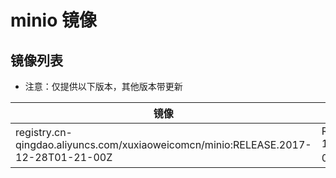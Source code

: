 # minio 镜像

## 镜像列表

- 注意：仅提供以下版本，其他版本带更新

| 镜像                                                                                 | 说明                                 |
|------------------------------------------------------------------------------------|------------------------------------|
| registry.cn-qingdao.aliyuncs.com/xuxiaoweicomcn/minio:RELEASE.2017-12-28T01-21-00Z | RELEASE.2017-12-28T01-21-00Z 代表版本号 |
